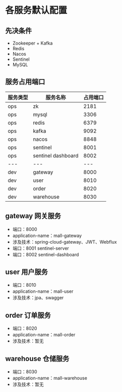 # 各服务默认配置

## 先决条件
- Zookeeper + Kafka
- Redis
- Nacos
- Sentinel
- MySQL

## 服务占用端口
| 服务类型 | 服务名称 | 占用端口 |
| --- | --- | --- |
| ops | zk         |2181|
| ops | mysql      |3306|
| ops | redis      |6379|
| ops | kafka      |9092|
| ops | nacos      |8848|
| ops | sentinel   |8001|
| ops | sentinel dashboard |8002|
| --- | --- | --- |
| dev | gateway    |8000|
| dev | user       |8010|
| dev | order      |8020|
| dev | warehouse  |8030|


## gateway 网关服务
- 端口：8000
- application-name：mall-gateway
- 涉及技术：spring-cloud-gateway、JWT、Webflux
- 端口：8001 sentinel-server
- 端口：8002 sentinel-dashboard

## user 用户服务
- 端口：8010
- application-name：mall-user
- 涉及技术：jpa、swagger

## order 订单服务
- 端口：8020
- application-name：mall-order
- 涉及技术：暂无

## warehouse 仓储服务
- 端口：8030
- application-name：mall-warehouse
- 涉及技术：暂无
